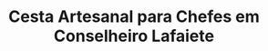 ---
title: "Cesta Artesanal para Chefes em Conselheiro Lafaiete"
description: "Demonstre sua apreciação com uma cesta artesanal para chefes em Conselheiro Lafaiete. Uma cesta feita à mão, ideal para presentear um chefe ou mentor."
layout: "home.html"
permalink: "/cesta-artesanal-para-chefes-em-conselheiro-lafaiete/"
---